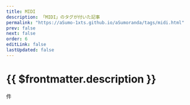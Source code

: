 ```yaml
---
title: MIDI
description: 「MIDI」のタグが付いた記事
permalink: "https://aSumo-1xts.github.io/aSumoranda/tags/midi.html"
prev: false
next: false
order: 6
editLink: false
lastUpdated: false
---
```


<script lang="ts" setup>
    import TaggedPostList   from "../.vitepress/components/TaggedPostList.vue"
    import PostCounter      from "../.vitepress/components/PostCounter.vue"
</script>

# {{ $frontmatter.description }}

<span class="text-base"><PostCounter tag="midi" /></span>件

<TaggedPostList tag="midi" />